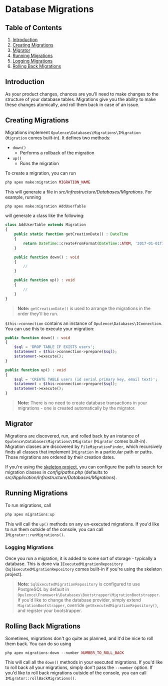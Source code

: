 # Database Migrations

## Table of Contents
1. [Introduction](#introduction)
2. [Creating Migrations](#creating-migrations)
3. [Migrator](#migrator)
4. [Running Migrations](#running-migrations)
  1. [Logging Migrations](#logging-migrations)
5. [Rolling Back Migrations](#rolling-back-migrations)

<h2 id="introduction">Introduction</h2>

As your product changes, chances are you'll need to make changes to the structure of your database tables.  Migrations give you the ability to make these changes atomically, and roll them back in case of an issue.

<h2 id="creating-migrations">Creating Migrations</h2>

Migrations implement `Opulence\Databases\Migrations\IMigration` (`Migration` comes built-in).  It defines two methods:

* `down()`
  * Performs a rollback of the migration
* `up()`
  * Runs the migration

To create a migration, you can run

```php
php apex make:migration MIGRATION_NAME
```

This will generate a file in _src/Infrastructure/Databases/Migrations_.  For example, running 

```php
php apex make:migration AddUserTable
```

will generate a class like the following:

```php
class AddUserTable extends Migration
{
    public static function getCreationDate() : DateTime
    {
        return DateTime::createFromFormat(DateTime::ATOM, '2017-01-01T12:00:00+00:00');
    }

    public function down() : void
    {
        // 
    }

    public function up() : void
    {
        // 
    }
}
```

> **Note:** `getCreationDate()` is used to arrange the migrations in the order they'll be run.

`$this->connection` contains an instance of `Opulence\Databases\IConnection`.  You can use this to execute your migration:

```php
public function down() : void
{
    $sql = 'DROP TABLE IF EXISTS users';
    $statement = $this->connection->prepare($sql);
    $statement->execute();
}

public function up() : void
{
    $sql = 'CREATE TABLE users (id serial primary key, email text)';
    $statement = $this->connection->prepare($sql);
    $statement->execute();
}
```

> **Note:** There is no need to create database transactions in your migrations - one is created automatically by the migrator.

<h2 id="migrator">Migrator</h2>

Migrations are discovered, run, and rolled back by an instance of `Opulence\Databases\Migrations\IMigrator` (`Migrator` comes built-in).  Migration classes are discovered by `FileMigrationFinder`, which recursively finds all classes that implement `IMigration` in a particular path or paths.  Those migrations are ordered by their creation dates.

If you're using the <a href="https://github.com/opulencephp/Project" target="_blank">skeleton project</a>, you can configure the path to search for migration classes in _config/paths.php_ (defaults to _src/Application/Infrastructure/Databases/Migrations_).

<h2 id="running-migrations">Running Migrations</h2>

To run migrations, call

```php
php apex migrations:up
```

This will call the `up()` methods on any un-executed migrations.  If you'd like to run them outside of the console, you can call `IMigrator::runMigrations()`.

<h3 id="logging-migrations">Logging Migrations</h3>

Once you run a migration, it is added to some sort of storage - typically a database.  This is done via `IExecutedMigrationRepository` (`SqlExecutedMigrationRepository` comes built-in if you're using the skeleton project).

> **Note:** `SqlExecutedMigrationRepository` is configured to use PostgreSQL by default in `Opulence\Framework\Databases\Bootstrapper\MigrationBootstrapper`.  If you'd like to change the database provider, simply extend `MigrationBootstrapper`, override `getExecutedMigrationRepository()`, and register your bootstrapper.

<h2 id="rolling-back-migrations">Rolling Back Migrations</h2>

Sometimes, migrations don't go quite as planned, and it'd be nice to roll them back.  You can do so using

```php
php apex migrations:down --number NUMBER_TO_ROLL_BACK
```

This will call all the `down()` methods in your executed migrations.  If you'd like to roll back all your migrations, simply don't pass the `--number` option.  If you'd like to roll back migrations outside of the console, you can call `IMigrator::rollBackMigrations()`.